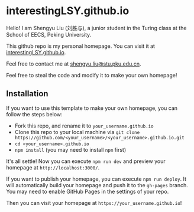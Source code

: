 # interestingLSY.github.io

Hello! I am Shengyu Liu (刘胜与), a junior student in the Turing class at the School of EECS, Peking University.

This github repo is my personal homepage. You can visit it at [interestingLSY.github.io](https://interestingLSY.github.io).

Feel free to contact me at [shengyu.liu@stu.pku.edu.cn](mailto:shengyu.liu@stu.pku.edu.cn).

Feel free to steal the code and modify it to make your own homepage!

## Installation

If you want to use this template to make your own homepage, you can follow the steps below:

- Fork this repo, and rename it to `your_username.github.io`
- Clone this repo to your local machine via `git clone https://github.com/<your_username>/<your_username>.github.io.git`
- `cd <your_username>.github.io`
- `npm install` (you may need to install `npm` first)

It's all settle! Now you can execute `npm run dev` and preview your homepage at `http://localhost:3000/`.

If you want to publish your homepage, you can execute `npm run deploy`. It will automatically build your homepage and push it to the `gh-pages` branch. You may need to enable GitHub Pages in the settings of your repo.

Then you can visit your homepage at `https://your_username.github.io`!
